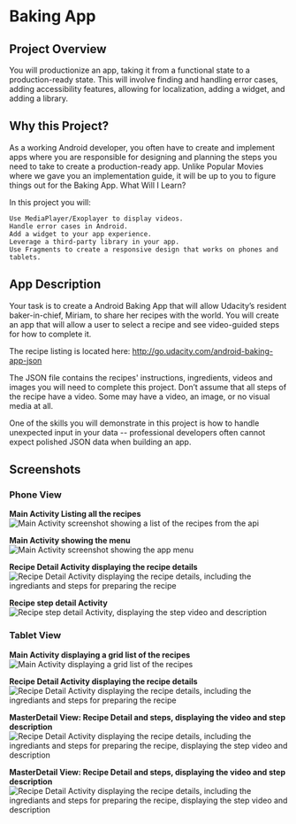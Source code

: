 # Baking App

## Project Overview

You will productionize an app, taking it from a functional state to a production-ready state. This will involve finding and handling error cases, adding accessibility features, allowing for localization, adding a widget, and adding a library.


## Why this Project?

As a working Android developer, you often have to create and implement apps where you are responsible for designing and planning the steps you need to take to create a production-ready app. Unlike Popular Movies where we gave you an implementation guide, it will be up to you to figure things out for the Baking App.
What Will I Learn?

In this project you will:

    Use MediaPlayer/Exoplayer to display videos.
    Handle error cases in Android.
    Add a widget to your app experience.
    Leverage a third-party library in your app.
    Use Fragments to create a responsive design that works on phones and tablets.

## App Description

Your task is to create a Android Baking App that will allow Udacity’s resident baker-in-chief, Miriam, to share her recipes with the world. You will create an app that will allow a user to select a recipe and see video-guided steps for how to complete it.

The recipe listing is located here: http://go.udacity.com/android-baking-app-json

The JSON file contains the recipes' instructions, ingredients, videos and images you will need to complete this project. Don’t assume that all steps of the recipe have a video. Some may have a video, an image, or no visual media at all.

One of the skills you will demonstrate in this project is how to handle unexpected input in your data -- professional developers often cannot expect polished JSON data when building an app.

## Screenshots

### Phone View

**Main Activity Listing all the recipes**  
![Main Activity screenshot showing a list of the recipes from the api](screenshots/Screenshot_phone_1.png)  

**Main Activity showing the menu**  
![Main Activity screenshot showing the app menu ](screenshots/Screenshot_phone_2.png) 

**Recipe Detail Activity displaying the recipe details**  
![Recipe Detail Activity displaying the recipe details, including the ingrediants and steps for preparing the recipe](screenshots/Screenshot_phone_3.png) 

**Recipe step detail Activity**  
![Recipe step detail Activity, displaying the step video and description](screenshots/Screenshot_phone_4.png) 

### Tablet View

**Main Activity displaying a grid list of the recipes**  
![Main Activity displaying a grid list of the recipes](screenshots/Screenshot_tab_1.png)  

**Recipe Detail Activity displaying the recipe details**  
![Recipe Detail Activity displaying the recipe details, including the ingrediants and steps for preparing the recipe](screenshots/Screenshot_tab_2.png) 

**MasterDetail View: Recipe Detail and steps, displaying the video and step description**  
![Recipe Detail Activity displaying the recipe details, including the ingrediants and steps for preparing the recipe, displaying the step video and description](screenshots/Screenshot_tab_3.png) 

**MasterDetail View: Recipe Detail and steps, displaying the video and step description**  
![Recipe Detail Activity displaying the recipe details, including the ingrediants and steps for preparing the recipe, displaying the step video and description](screenshots/Screenshot_tab_4.png) 